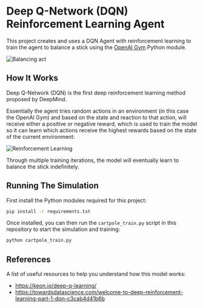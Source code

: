 # Deep Q-Network (DQN) Reinforcement Learning Agent

This project creates and uses a DQN Agent with reinforcement learning to train the agent to balance
a stick using the [OpenAI Gym](https://gym.openai.com/docs/) Python module.

![Balancing act](https://user-images.githubusercontent.com/25379378/67250610-eb943400-f420-11e9-90aa-299f6b10dc25.gif)

## How It Works

Deep Q-Network (DQN) is the first deep reinforcement learning method proposed by DeepMind.

Essentially the agent tries random actions in an environment (in this case the OpenAI Gym) and based
on the state and reaction to that action, will receive either a positive or negative reward, which
is used to train the model so it can learn which actions receive the highest rewards based on the state
of the current environment:

![Reinforcement Learning](https://www.kdnuggets.com/images/reinforcement-learning-fig1-700.jpg) 

Through multiple training iterations, the model will eventually learn to balance the stick indefinitely.

## Running The Simulation

First install the Python modules required for this project:

```bash
pip install -r requirements.txt
```

Once installed, you can then run the `cartpole_train.py` script in this repository to start the
simulation and training:

```bash
python cartpole_train.py
```

## References

A list of useful resources to help you understand how this model works:

* https://keon.io/deep-q-learning/
* https://towardsdatascience.com/welcome-to-deep-reinforcement-learning-part-1-dqn-c3cab4d41b6b